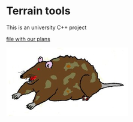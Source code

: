 # Terrain tools 

This is an university C++ project

[file with our plans](./Plans/README.md)

![rat](./Assets/cpp_rat.jpeg)
